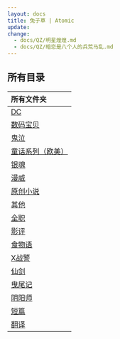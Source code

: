 ```yaml
---
layout: docs
title: 兔子草 | Atomic
update: 
change:
  - docs/QZ/明星煌煌.md
  - docs/QZ/暗恋是八个人的兵荒马乱.md
---
```


## 所有目录

|所有文件夹|
|:-|
|[DC](DC)|
|[数码宝贝](DM)|
|[鬼泣](DMC)|
|[童话系列（欧美）](FT)|
|[银魂](GTM)|
|[漫威](M)|
|[原创小说](ON)|
|[其他](Others)|
|[全职](QZ)|
|[影评](SC)|
|[食物语](SWY)|
|[X战警](X)|
|[仙剑](XJ)|
|[曳尾记](YWJ)|
|[阴阳师](YYS)|
|[短篇](blob)|
|[翻译](translation)|